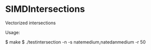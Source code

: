 SIMDIntersections
=================

Vectorized intersections

Usage: 

$ make
$ ./testintersection -n -s natemedium,natedanmedium -r 50

